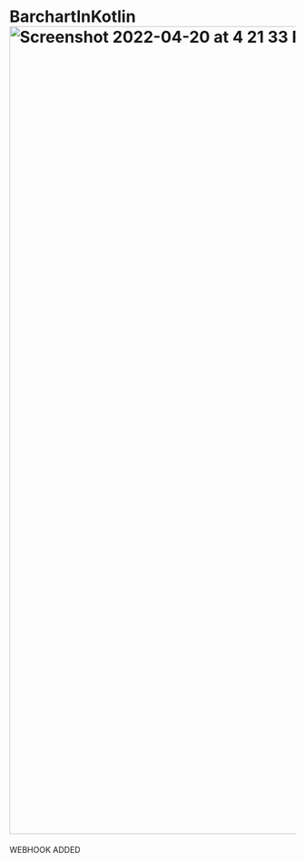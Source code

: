 # BarchartInKotlin<img width="1423" alt="Screenshot 2022-04-20 at 4 21 33 PM" src="https://user-images.githubusercontent.com/35709246/164219948-a9bfa21f-84c1-427e-89bc-fd5c2a476d91.png">


WEBHOOK ADDED
